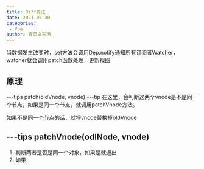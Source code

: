 ```yaml
---
title: Diff算法
date: 2021-06-30
categories:
 - Vue
author: 青菜白玉汤
---
```


当数据发生改变时，set方法会调用Dep.notify通知所有订阅者Watcher，watcher就会调用patch函数处理，更新视图

## 原理

---tips
patch(oldVnode, vnode)
---tip
在这里，会判断这两个vnode是不是同一个节点，如果是同一个节点，就调用patchVnode方法。

如果不是同一个节点的话，就将vnode替换掉oldVnode

---tips
patchVnode(odlNode, vnode)
---
1. 判断两者是否是同一个对象，如果是就退出
2. 如果
